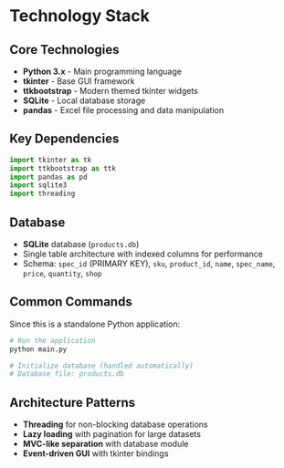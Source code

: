 # Technology Stack

## Core Technologies
- **Python 3.x** - Main programming language
- **tkinter** - Base GUI framework
- **ttkbootstrap** - Modern themed tkinter widgets
- **SQLite** - Local database storage
- **pandas** - Excel file processing and data manipulation

## Key Dependencies
```python
import tkinter as tk
import ttkbootstrap as ttk
import pandas as pd
import sqlite3
import threading
```

## Database
- **SQLite** database (`products.db`)
- Single table architecture with indexed columns for performance
- Schema: `spec_id` (PRIMARY KEY), `sku`, `product_id`, `name`, `spec_name`, `price`, `quantity`, `shop`

## Common Commands
Since this is a standalone Python application:

```bash
# Run the application
python main.py

# Initialize database (handled automatically)
# Database file: products.db
```

## Architecture Patterns
- **Threading** for non-blocking database operations
- **Lazy loading** with pagination for large datasets
- **MVC-like separation** with database module
- **Event-driven GUI** with tkinter bindings